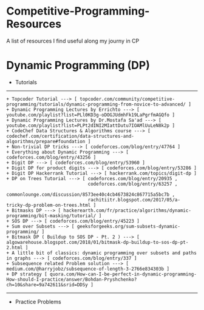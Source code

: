 # Competitive-Programming-Resources
A list of resources I find useful along my journy in CP

# Dynamic Programming (DP)
  - Tutorials
  _______________________________________________________________________________________________________________________________________________________________________
    + Topcoder Tutorial ---> [ topcoder.com/community/competitive-programming/tutorials/dynamic-programming-from-novice-to-advanced/ ]
    + Dynamic Programming Lectures by Errichto ---> [ youtube.com/playlist?list=PLl0KD3g-oDOGJUdmhFk19LaPgrfmAGQfo ]
    + Dynamic Programming Lectures by Dr.Mostafa Sa'ad ---> [ youtube.com/playlist?list=PLPt2dINI2MIattDutu7IOAMlUuLeN8k2p ]
    + CodeChef Data Structures & Algorithms course ---> [ codechef.com/certification/data-structures-and-algorithms/prepare#foundation ]
    + Non-trivial DP tricks ---> [ codeforces.com/blog/entry/47764 ]
    + Everything about Dynamic Programming ---> [ codeforces.com/blog/entry/43256 ]
    + Digit DP ---> [ codeforces.com/blog/entry/53960 ]
    + Digit DP for product digits ---> [ codeforces.com/blog/entry/53286 ]
    + Digit DP Hackerrank Tutorial ---> [ hackerrank.com/topics/digit-dp ]
    + DP on Trees Tutorial ---> [ codeforces.com/blog/entry/20935 ,
                                  codeforces.com/blog/entry/63257 ,
                                  commonlounge.com/discussion/8573ee40c4cb4673824c867715a5bc7b ,
                                  rachitiitr.blogspot.com/2017/05/a-tricky-dp-problem-on-trees.html ]
    + Bitmasks DP ---> [ hackerearth.com/fr/practice/algorithms/dynamic-programming/bit-masking/tutorial/ ]
    + SOS DP ---> [ codeforces.com/blog/entry/45223 ]
    + Sum over Subsets ---> [ geeksforgeeks.org/sum-subsets-dynamic-programming/ ]
    + Bitmask DP ( Buildup to SOS DP - Pt. 2 ) ---> [ algowarehouse.blogspot.com/2018/01/bitmask-dp-buildup-to-sos-dp-pt-2.html ]
    + A little bit of classics: dynamic programming over subsets and paths in graphs ---> [ codeforces.com/blog/entry/337 ]
    + Subsequence related Problem solution ---> [ medium.com/@harryjobz/subsequence-of-length-3-2766e834303b ]
    + DP strategy [ quora.com/How-can-I-be-perfect-in-dynamic-programming-How-should-I-practice/answer/Bohdan-Pryshchenko?ch=10&share=9a742611&srid=DDSy ]
_______________________________________________________________________________________________________________________________________________________________________
  - Practice Problems
  
